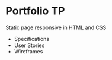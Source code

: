 # Portfolio TP

Static page responsive in HTML and CSS

* Specifications
* User Stories
* Wireframes
